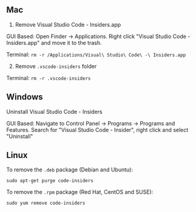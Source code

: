 ## Mac

1. Remove Visual Studio Code - Insiders.app

GUI Based: Open Finder -> Applications. Right click "Visual Studio Code -
Insiders.app" and move it to the trash.

Terminal: `rm -r /Applications/Visual\ Studio\ Code\ -\ Insiders.app`

2. Remove `.vscode-insiders` folder

Terminal: `rm -r .vscode-insiders`

## Windows

Uninstall Visual Studio Code - Insiders

GUI Based: Navigate to Control Panel -> Programs -> Programs and Features.
Search for "Visual Studio Code - Insider", right click and select "Uninstall"

## Linux

To remove the `.deb` package (Debian and Ubuntu):

```
sudo apt-get purge code-insiders
```

To remove the `.rpm` package (Red Hat, CentOS and SUSE):

```
sudo yum remove code-insiders
```

